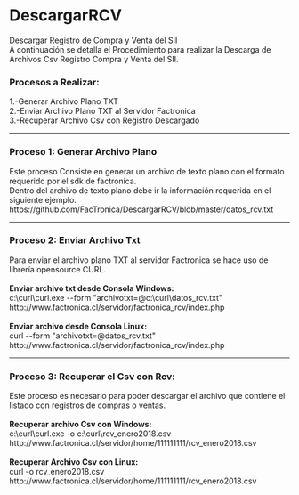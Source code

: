# DescargarRCV
Descargar Registro de Compra y Venta del SII
<br>A continuación se detalla el Procedimiento para realizar la Descarga de Archivos Csv Registro Compra y Venta del SII.
<h3>Procesos a Realizar:</h3>
1.-Generar Archivo Plano TXT
<br>2.-Enviar Archivo Plano TXT al Servidor Factronica
<br>3.-Recuperar Archivo Csv con Registro Descargado
<hr>
<h3>Proceso 1: Generar Archivo Plano</h3>
Este proceso Consiste en generar un archivo de texto plano con el formato requerido por el sdk de factronica.
<br>Dentro del archivo de texto plano debe ir la información requerida en el siguiente ejemplo.
<br>https://github.com/FacTronica/DescargarRCV/blob/master/datos_rcv.txt
<br>
<hr>
<h3>Proceso 2: Enviar Archivo Txt</h3>
Para enviar el archivo plano TXT al servidor Factronica se hace uso de librería opensource CURL.
<br><br><b>Enviar archivo txt desde Consola Windows:</b>
<br>c:\curl\curl.exe --form "archivotxt=@c:\curl\datos_rcv.txt" http://www.factronica.cl/servidor/factronica_rcv/index.php
<br><br><b>Enviar archivo desde Consola Linux:</b>
<br>curl --form "archivotxt=@datos_rcv.txt" http://www.factronica.cl/servidor/factronica_rcv/index.php
<br>
<hr>
<h3>Proceso 3: Recuperar el Csv con Rcv:</h3>
Este proceso es necesario para poder descargar el archivo que contiene el listado con registros de compras o ventas.
<br>
<br><b>Recuperar archivo Csv con Windows:</b>
<br>c:\curl\curl.exe -o c:\curl\rcv_enero2018.csv http://www.factronica.cl/servidor/home/111111111/rcv_enero2018.csv
<br>
<br><b>Recuperar Archivo Csv con Linux:</b>
<br>curl -o rcv_enero2018.csv http://www.factronica.cl/servidor/home/111111111/rcv_enero2018.csv
<br>
